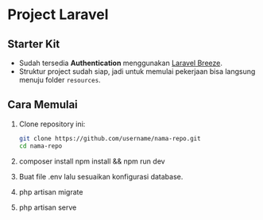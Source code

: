 # Project Laravel

## Starter Kit
- Sudah tersedia **Authentication** menggunakan [Laravel Breeze](https://laravel.com/docs/breeze).
- Struktur project sudah siap, jadi untuk memulai pekerjaan bisa langsung menuju folder `resources`.

## Cara Memulai
1. Clone repository ini:
   ```bash
   git clone https://github.com/username/nama-repo.git
   cd nama-repo

2. composer install
npm install && npm run dev

3. Buat file .env lalu sesuaikan konfigurasi database.

4. php artisan migrate

5. php artisan serve

